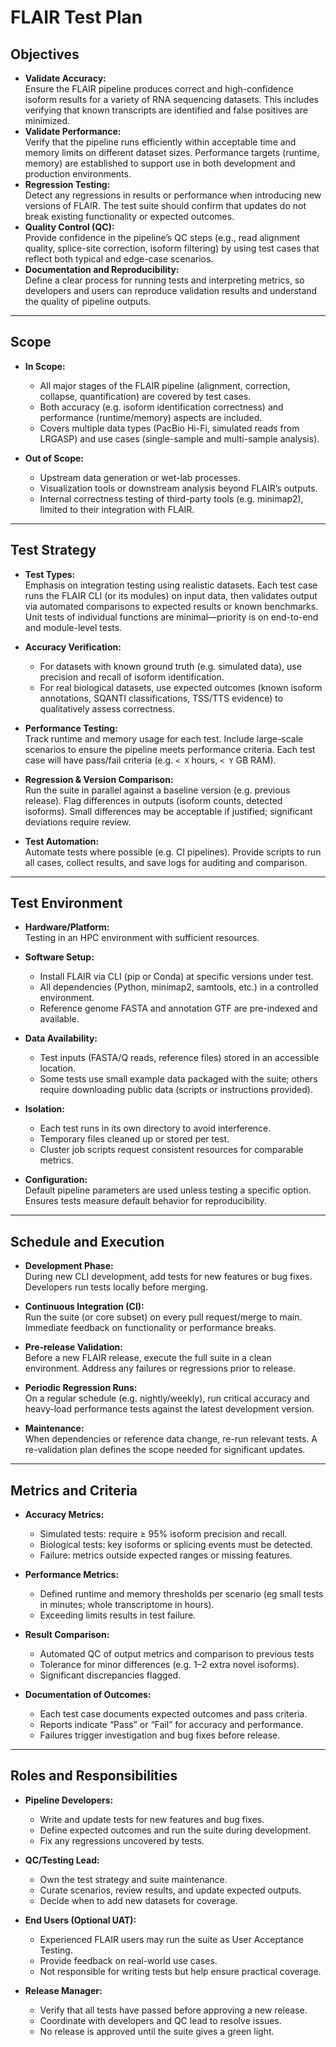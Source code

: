 # FLAIR Test Plan 

## Objectives
- **Validate Accuracy:**  
  Ensure the FLAIR pipeline produces correct and high-confidence isoform results for a variety of RNA sequencing datasets. This includes verifying that known transcripts are identified and false positives are minimized.
- **Validate Performance:**  
  Verify that the pipeline runs efficiently within acceptable time and memory limits on different dataset sizes. Performance targets (runtime, memory) are established to support use in both development and production environments.
- **Regression Testing:**  
  Detect any regressions in results or performance when introducing new versions of FLAIR. The test suite should confirm that updates do not break existing functionality or expected outcomes.
- **Quality Control (QC):**  
  Provide confidence in the pipeline’s QC steps (e.g., read alignment quality, splice-site correction, isoform filtering) by using test cases that reflect both typical and edge-case scenarios.
- **Documentation and Reproducibility:**  
  Define a clear process for running tests and interpreting metrics, so developers and users can reproduce validation results and understand the quality of pipeline outputs.

---

## Scope
- **In Scope:**  
  - All major stages of the FLAIR pipeline (alignment, correction, collapse, quantification) are covered by test cases.  
  - Both accuracy (e.g. isoform identification correctness) and performance (runtime/memory) aspects are included.  
  - Covers multiple data types (PacBio Hi-Fi, simulated reads from LRGASP) and use cases (single-sample and multi-sample analysis).

- **Out of Scope:**  
  - Upstream data generation or wet-lab processes.  
  - Visualization tools or downstream analysis beyond FLAIR’s outputs.  
  - Internal correctness testing of third-party tools (e.g. minimap2), limited to their integration with FLAIR.

---

## Test Strategy
- **Test Types:**  
  Emphasis on integration testing using realistic datasets. Each test case runs the FLAIR CLI (or its modules) on input data, then validates output via automated comparisons to expected results or known benchmarks. Unit tests of individual functions are minimal—priority is on end-to-end and module-level tests.

- **Accuracy Verification:**  
  - For datasets with known ground truth (e.g. simulated data), use precision and recall of isoform identification.  
  - For real biological datasets, use expected outcomes (known isoform annotations, SQANTI classifications, TSS/TTS evidence) to qualitatively assess correctness.

- **Performance Testing:**  
  Track runtime and memory usage for each test. Include large-scale scenarios to ensure the pipeline meets performance criteria. Each test case will have pass/fail criteria (e.g. `< X` hours, `< Y` GB RAM).

- **Regression & Version Comparison:**  
  Run the suite in parallel against a baseline version (e.g. previous release). Flag differences in outputs (isoform counts, detected isoforms). Small differences may be acceptable if justified; significant deviations require review.

- **Test Automation:**  
  Automate tests where possible (e.g. CI pipelines). Provide scripts to run all cases, collect results, and save logs for auditing and comparison.

---

## Test Environment
- **Hardware/Platform:**  
  Testing in an HPC environment with sufficient resources.

- **Software Setup:**  
  - Install FLAIR via CLI (pip or Conda) at specific versions under test.  
  - All dependencies (Python, minimap2, samtools, etc.) in a controlled environment.  
  - Reference genome FASTA and annotation GTF are pre-indexed and available.

- **Data Availability:**  
  - Test inputs (FASTA/Q reads, reference files) stored in an accessible location.  
  - Some tests use small example data packaged with the suite; others require downloading public data (scripts or instructions provided).

- **Isolation:**  
  - Each test runs in its own directory to avoid interference.  
  - Temporary files cleaned up or stored per test.  
  - Cluster job scripts request consistent resources for comparable metrics.

- **Configuration:**  
  Default pipeline parameters are used unless testing a specific option. Ensures tests measure default behavior for reproducibility.

---

## Schedule and Execution
- **Development Phase:**  
  During new CLI development, add tests for new features or bug fixes. Developers run tests locally before merging.

- **Continuous Integration (CI):**  
  Run the suite (or core subset) on every pull request/merge to main. Immediate feedback on functionality or performance breaks.

- **Pre-release Validation:**  
  Before a new FLAIR release, execute the full suite in a clean environment. Address any failures or regressions prior to release.

- **Periodic Regression Runs:**  
  On a regular schedule (e.g. nightly/weekly), run critical accuracy and heavy-load performance tests against the latest development version.

- **Maintenance:**  
  When dependencies or reference data change, re-run relevant tests. A re-validation plan defines the scope needed for significant updates.

---

## Metrics and Criteria
- **Accuracy Metrics:**  
  - Simulated tests: require ≥ 95% isoform precision and recall.  
  - Biological tests: key isoforms or splicing events must be detected.  
  - Failure: metrics outside expected ranges or missing features.

- **Performance Metrics:**  
  - Defined runtime and memory thresholds per scenario (eg small tests in minutes; whole transcriptome in hours).  
  - Exceeding limits results in test failure.

- **Result Comparison:**  
  - Automated QC of output metrics and comparison to previous tests
  - Tolerance for minor differences (e.g. 1–2 extra novel isoforms).  
  - Significant discrepancies flagged.

- **Documentation of Outcomes:**  
  - Each test case documents expected outcomes and pass criteria.  
  - Reports indicate “Pass” or “Fail” for accuracy and performance.  
  - Failures trigger investigation and bug fixes before release.

---

## Roles and Responsibilities
- **Pipeline Developers:**  
  - Write and update tests for new features and bug fixes.  
  - Define expected outcomes and run the suite during development.  
  - Fix any regressions uncovered by tests.

- **QC/Testing Lead:**  
  - Own the test strategy and suite maintenance.  
  - Curate scenarios, review results, and update expected outputs.  
  - Decide when to add new datasets for coverage.

- **End Users (Optional UAT):**  
  - Experienced FLAIR users may run the suite as User Acceptance Testing.  
  - Provide feedback on real-world use cases.  
  - Not responsible for writing tests but help ensure practical coverage.

- **Release Manager:**  
  - Verify that all tests have passed before approving a new release.  
  - Coordinate with developers and QC lead to resolve issues.  
  - No release is approved until the suite gives a green light.
